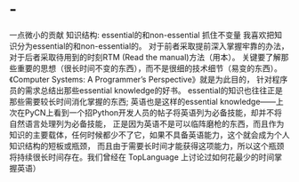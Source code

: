 # -
一点微小的贡献
知识结构: essential的和non-essential
抓住不变量 我喜欢把知识分为essential的和non-essential的。
对于前者采取提前深入掌握牢靠的办法，对于后者采取待用到的时刻RTM (Read the manual)方法（用本）。
关键要了解那些重要的思想（很长时间不变的东西），而不是很细的技术细节（易变的东西）。《Computer Systems: A Programmer’s Perspective》就是为此目的，
针对程序员的需求总结出那些essential knowledge的好书。
essential的知识也往往正是那些需要较长时间消化掌握的东西;
英语也是这样的essential knowledge——上次在PyCN上看到一个招Python开发人员的帖子将英语列为必备技能，却并不将自然语言处理列为必备技能，
正是因为英语不是可以临阵磨枪的东西，而且作为知识的主要载体，任何时候都少不了它，如果不具备英语能力，这个就会成为个人知识结构的短板或瓶颈，
而且由于需要长时间才能获得这项能力，所以这个瓶颈将持续很长时间存在。我们曾经在 TopLanguage 上讨论过如何花最少的时间掌握英语）
